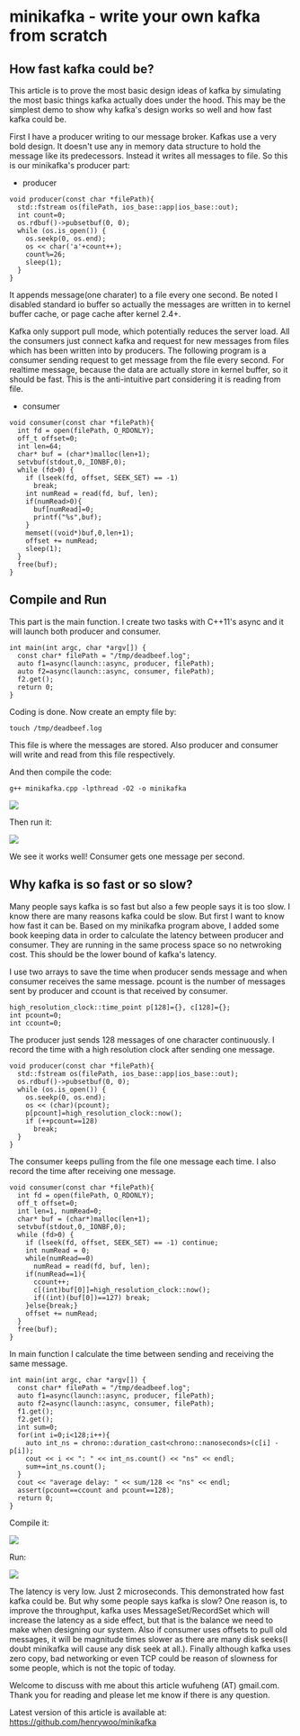 # minikafka - write your own kafka from scratch

## How fast kafka could be?

This article is to prove the most basic design ideas of kafka by simulating the most basic things kafka actually does under the hood. This may be the simplest demo to show why kafka's design works so well and how fast kafka could be.

First I have a producer writing to our message broker. Kafkas use a very bold design. It doesn't use any in memory data structure to hold the message like its predecessors. Instead it writes all messages to file. So this is our minikafka's producer part:

- producer

```
void producer(const char *filePath){
  std::fstream os(filePath, ios_base::app|ios_base::out);
  int count=0;
  os.rdbuf()->pubsetbuf(0, 0);
  while (os.is_open()) {
    os.seekp(0, os.end);
    os << char('a'+count++);
    count%=26;
    sleep(1);
  }
}
```
It appends message(one charater) to a file every one second. Be noted I disabled standard io buffer so actually the messages are written in to kernel buffer cache, or page cache after kernel 2.4+.

Kafka only support pull mode, which potentially reduces the server load. All the consumers just connect kafka and request for new messages from files which has been written into by producers. The following program is a consumer sending request to get message from the file every second. For realtime message, because the data are actually store in kernel buffer, so it should be fast. This is the anti-intuitive part considering it is reading from file.

- consumer

```
void consumer(const char *filePath){
  int fd = open(filePath, O_RDONLY);
  off_t offset=0;
  int len=64;
  char* buf = (char*)malloc(len+1);
  setvbuf(stdout,0,_IONBF,0);
  while (fd>0) {
    if (lseek(fd, offset, SEEK_SET) == -1)
      break;
    int numRead = read(fd, buf, len);
    if(numRead>0){
      buf[numRead]=0;
      printf("%s",buf);
    }
    memset((void*)buf,0,len+1);
    offset += numRead;
    sleep(1);
  }
  free(buf);
}
```

## Compile and Run

This part is the main function. I create two tasks with C++11's async and it will launch both producer and consumer.

```
int main(int argc, char *argv[]) {
  const char* filePath = "/tmp/deadbeef.log";
  auto f1=async(launch::async, producer, filePath);
  auto f2=async(launch::async, consumer, filePath);
  f2.get();
  return 0;
}
```

Coding is done. Now create an empty file by:

```
touch /tmp/deadbeef.log
```

This file is where the messages are stored. Also producer and consumer will write and read from this file respectively.


And then compile the code:

```
g++ minikafka.cpp -lpthread -O2 -o minikafka
```

![](img/1.gif)

Then run it:

![](img/2.gif)

We see it works well! Consumer gets one message per second.

## Why kafka is so fast or so slow?

Many people says kafka is so fast but also a few people says it is too slow. I know there are many reasons kafka could be slow. But first I want to know how fast it can be. Based on my minikafka program above, I added some book keeping data in order to calculate the latency between producer and consumer. They are running in the same process space so no netwroking cost. This should be the lower bound of kafka's latency.

I use two arrays to save the time when producer sends message and when consumer receives the same message. pcount is the number of messages sent by producer and ccount is that received by consumer.
```
high_resolution_clock::time_point p[128]={}, c[128]={};
int pcount=0;
int ccount=0;
```

The producer just sends 128 messages of one character continuously. I record the time with a high resolution clock after sending one message.

```
void producer(const char *filePath){
  std::fstream os(filePath, ios_base::app|ios_base::out);
  os.rdbuf()->pubsetbuf(0, 0);
  while (os.is_open()) {
    os.seekp(0, os.end);
    os << (char)(pcount);
    p[pcount]=high_resolution_clock::now();
    if (++pcount==128)
      break;
  }
}
```

The consumer keeps pulling from the file one message each time. I also record the time after receiving one message.

```
void consumer(const char *filePath){
  int fd = open(filePath, O_RDONLY);
  off_t offset=0;
  int len=1, numRead=0;
  char* buf = (char*)malloc(len+1);
  setvbuf(stdout,0,_IONBF,0);
  while (fd>0) {
    if (lseek(fd, offset, SEEK_SET) == -1) continue;
    int numRead = 0;
    while(numRead==0)
      numRead = read(fd, buf, len);
    if(numRead==1){
      ccount++;
      c[(int)buf[0]]=high_resolution_clock::now();
      if((int)(buf[0])==127) break;
    }else{break;}
    offset += numRead;
  }
  free(buf);
}
```

In main function I calculate the time between sending and receiving the same message.

```
int main(int argc, char *argv[]) {
  const char* filePath = "/tmp/deadbeef.log";
  auto f1=async(launch::async, producer, filePath);
  auto f2=async(launch::async, consumer, filePath);
  f1.get();
  f2.get();
  int sum=0;
  for(int i=0;i<128;i++){
    auto int_ns = chrono::duration_cast<chrono::nanoseconds>(c[i] - p[i]);
    cout << i << ": " << int_ns.count() << "ns" << endl;
    sum+=int_ns.count();
  }
  cout << "average delay: " << sum/128 << "ns" << endl;
  assert(pcount==ccount and pcount==128);
  return 0;
}
```

Compile it:

![](img/5.gif)

Run:

![](img/7.gif)

The latency is very low. Just 2 microseconds. This demonstrated how fast kafka could be. But why some people says kafka is slow? One reason is, to improve the throughput, kafka uses MessageSet/RecordSet which will increase the latency as a side effect, but that is the balance we need to make when designing our system. Also if consumer uses offsets to pull old messages, it will be magnitude times slower as there are many disk seeks(I doubt minikafka will cause any disk seek at all.). Finally although kafka uses zero copy, bad networking or even TCP could be reason of slowness for some people, which is not the topic of today.

Welcome to discuss with me about this article wufuheng (AT) gmail.com. Thank you for reading and please let me know if there is any question.

Latest version of this article is available at: https://github.com/henrywoo/minikafka
